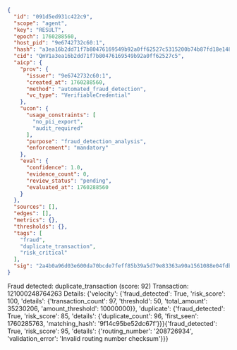 ```json
{
  "id": "091d5ed931c422c9",
  "scope": "agent",
  "key": "RESULT",
  "epoch": 1760288560,
  "host_pid": "9e6742732c60:1",
  "hash": "a3ea16b2dd71f7b80476169549b92a0ff62527c5315200b74b87fd18e148754b",
  "cid": "QmV1a3ea16b2dd71f7b80476169549b92a0ff62527c5",
  "aicp": {
    "prov": {
      "issuer": "9e6742732c60:1",
      "created_at": 1760288560,
      "method": "automated_fraud_detection",
      "vc_type": "VerifiableCredential"
    },
    "ucon": {
      "usage_constraints": [
        "no_pii_export",
        "audit_required"
      ],
      "purpose": "fraud_detection_analysis",
      "enforcement": "mandatory"
    },
    "eval": {
      "confidence": 1.0,
      "evidence_count": 0,
      "review_status": "pending",
      "evaluated_at": 1760288560
    }
  },
  "sources": [],
  "edges": [],
  "metrics": {},
  "thresholds": {},
  "tags": [
    "fraud",
    "duplicate_transaction",
    "risk_critical"
  ],
  "sig": "2a4b0a96d03e600da70bcde7feff85b39a5d79e83363a90a1561088e04fdbbb5"
}
```

Fraud detected: duplicate_transaction (score: 92)
Transaction: 121000248764263
Details: {'velocity': {'fraud_detected': True, 'risk_score': 100, 'details': {'transaction_count': 97, 'threshold': 50, 'total_amount': 35230206, 'amount_threshold': 10000000}}, 'duplicate': {'fraud_detected': True, 'risk_score': 85, 'details': {'duplicate_count': 96, 'first_seen': 1760285763, 'matching_hash': '9f14c95be52dc67f'}}}{'fraud_detected': True, 'risk_score': 95, 'details': {'routing_number': '208726934', 'validation_error': 'Invalid routing number checksum'}}}